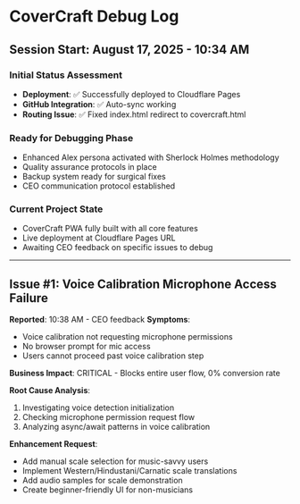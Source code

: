 # CoverCraft Debug Log

## Session Start: August 17, 2025 - 10:34 AM

### Initial Status Assessment
- **Deployment**: ✅ Successfully deployed to Cloudflare Pages
- **GitHub Integration**: ✅ Auto-sync working
- **Routing Issue**: ✅ Fixed index.html redirect to covercraft.html

### Ready for Debugging Phase
- Enhanced Alex persona activated with Sherlock Holmes methodology
- Quality assurance protocols in place
- Backup system ready for surgical fixes
- CEO communication protocol established

### Current Project State
- CoverCraft PWA fully built with all core features
- Live deployment at Cloudflare Pages URL
- Awaiting CEO feedback on specific issues to debug

---

## Issue #1: Voice Calibration Microphone Access Failure
**Reported**: 10:38 AM - CEO feedback
**Symptoms**: 
- Voice calibration not requesting microphone permissions
- No browser prompt for mic access
- Users cannot proceed past voice calibration step

**Business Impact**: CRITICAL - Blocks entire user flow, 0% conversion rate

**Root Cause Analysis**:
1. Investigating voice detection initialization
2. Checking microphone permission request flow
3. Analyzing async/await patterns in voice calibration

**Enhancement Request**: 
- Add manual scale selection for music-savvy users
- Implement Western/Hindustani/Carnatic scale translations
- Add audio samples for scale demonstration
- Create beginner-friendly UI for non-musicians
